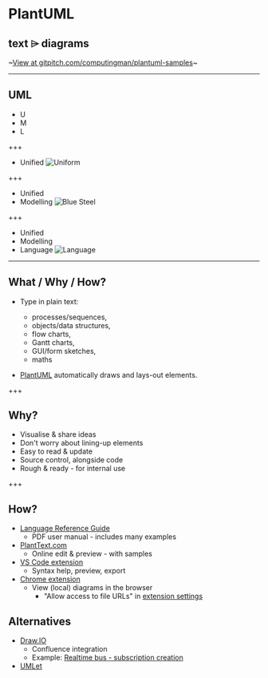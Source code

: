 # PlantUML
## text ⌲ diagrams

~[View at gitpitch.com/computingman/plantuml-samples](https://gitpitch.com/computingman/plantuml-samples/master)~

---

## UML

* U
* M
* L

+++

* Unified
![Uniform](http://www.contactairlandandsea.com/wp-content/uploads/2016/07/new-uniform.jpg)

+++

* Unified
* Modelling
![Blue Steel](http://patrickkingconsulting.com/wp-content/uploads/2014/10/10333344_806272912725643_1800832719523386100_o-1024x830.jpg)

+++

* Unified
* Modelling
* Language
![Language](http://www.leadwithlanguages.org/wp-content/uploads/hero-myths.jpg)

---

## What / Why / How?

* Type in plain text:
  * processes/sequences,
  * objects/data structures,
  * flow charts,
  * Gantt charts,
  * GUI/form sketches,
  * maths

* [PlantUML](http://plantuml.com/) automatically draws and lays-out elements.

+++

## Why?

* Visualise & share ideas
* Don't worry about lining-up elements
* Easy to read & update
* Source control, alongside code
* Rough & ready - for internal use

+++

## How?

* [Language Reference Guide](http://plantuml.com/PlantUML_Language_Reference_Guide.pdf)
  * PDF user manual - includes many examples
* [PlantText.com](https://www.planttext.com/)
  * Online edit & preview - with samples
* [VS Code extension](https://marketplace.visualstudio.com/items?itemName=jebbs.plantuml)
  * Syntax help, preview, export
* [Chrome extension](https://chrome.google.com/webstore/detail/plantuml-viewer/legbfeljfbjgfifnkmpoajgpgejojooj)
  * View (local) diagrams in the browser
    * "Allow access to file URLs" in [extension settings](chrome://extensions/?id=legbfeljfbjgfifnkmpoajgpgejojooj)

## Alternatives

* [Draw.IO](https://www.draw.io/)
  * Confluence integration
  * Example: [Realtime bus - subscription creation](https://publictransportvic.atlassian.net/wiki/spaces/BP/pages/586022999/Creating+Subscriptions)
* [UMLet](https://www.umlet.com/)